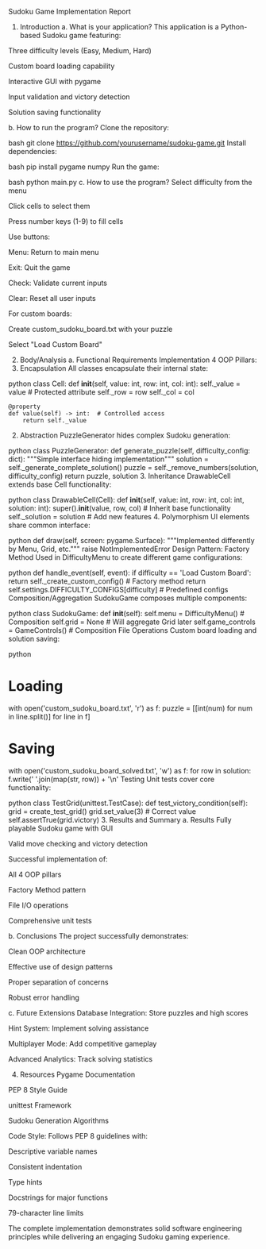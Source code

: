 Sudoku Game Implementation Report
1. Introduction
a. What is your application?
This application is a Python-based Sudoku game featuring:

Three difficulty levels (Easy, Medium, Hard)

Custom board loading capability

Interactive GUI with pygame

Input validation and victory detection

Solution saving functionality

b. How to run the program?
Clone the repository:

bash
git clone https://github.com/yourusername/sudoku-game.git
Install dependencies:

bash
pip install pygame numpy
Run the game:

bash
python main.py
c. How to use the program?
Select difficulty from the menu

Click cells to select them

Press number keys (1-9) to fill cells

Use buttons:

Menu: Return to main menu

Exit: Quit the game

Check: Validate current inputs

Clear: Reset all user inputs

For custom boards:

Create custom_sudoku_board.txt with your puzzle

Select "Load Custom Board"

2. Body/Analysis
a. Functional Requirements Implementation
4 OOP Pillars:
1. Encapsulation
All classes encapsulate their internal state:

python
class Cell:
    def __init__(self, value: int, row: int, col: int):
        self._value = value  # Protected attribute
        self._row = row
        self._col = col
        
    @property
    def value(self) -> int:  # Controlled access
        return self._value
2. Abstraction
PuzzleGenerator hides complex Sudoku generation:

python
class PuzzleGenerator:
    def generate_puzzle(self, difficulty_config: dict):
        """Simple interface hiding implementation"""
        solution = self._generate_complete_solution()
        puzzle = self._remove_numbers(solution, difficulty_config)
        return puzzle, solution
3. Inheritance
DrawableCell extends base Cell functionality:

python
class DrawableCell(Cell):
    def __init__(self, value: int, row: int, col: int, solution: int):
        super().__init__(value, row, col)  # Inherit base functionality
        self._solution = solution  # Add new features
4. Polymorphism
UI elements share common interface:

python
def draw(self, screen: pygame.Surface):
    """Implemented differently by Menu, Grid, etc."""
    raise NotImplementedError
Design Pattern: Factory Method
Used in DifficultyMenu to create different game configurations:

python
def handle_event(self, event):
    if difficulty == 'Load Custom Board':
        return self._create_custom_config()  # Factory method
    return self.settings.DIFFICULTY_CONFIGS[difficulty]  # Predefined configs
Composition/Aggregation
SudokuGame composes multiple components:

python
class SudokuGame:
    def __init__(self):
        self.menu = DifficultyMenu()  # Composition
        self.grid = None  # Will aggregate Grid later
        self.game_controls = GameControls()  # Composition
File Operations
Custom board loading and solution saving:

python
# Loading
with open('custom_sudoku_board.txt', 'r') as f:
    puzzle = [[int(num) for num in line.split()] for line in f]

# Saving
with open('custom_sudoku_board_solved.txt', 'w') as f:
    for row in solution:
        f.write(' '.join(map(str, row)) + '\n'
Testing
Unit tests cover core functionality:

python
class TestGrid(unittest.TestCase):
    def test_victory_condition(self):
        grid = create_test_grid()
        grid.set_value(3)  # Correct value
        self.assertTrue(grid.victory)
3. Results and Summary
a. Results
Fully playable Sudoku game with GUI

Valid move checking and victory detection

Successful implementation of:

All 4 OOP pillars

Factory Method pattern

File I/O operations

Comprehensive unit tests

b. Conclusions
The project successfully demonstrates:

Clean OOP architecture

Effective use of design patterns

Proper separation of concerns

Robust error handling

c. Future Extensions
Database Integration: Store puzzles and high scores

Hint System: Implement solving assistance

Multiplayer Mode: Add competitive gameplay

Advanced Analytics: Track solving statistics

4. Resources
Pygame Documentation

PEP 8 Style Guide

unittest Framework

Sudoku Generation Algorithms

Code Style: Follows PEP 8 guidelines with:

Descriptive variable names

Consistent indentation

Type hints

Docstrings for major functions

79-character line limits

The complete implementation demonstrates solid software engineering principles while delivering an engaging Sudoku gaming experience.

